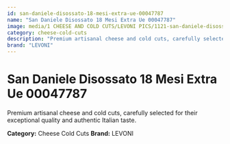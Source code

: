 ```yaml
---
id: san-daniele-disossato-18-mesi-extra-ue-00047787
name: "San Daniele Disossato 18 Mesi Extra Ue 00047787"
image: media/1 CHEESE AND COLD CUTS/LEVONI PICS/1121-san-daniele-disossato-18-mesi-extra-ue-00047787.jpg
category: cheese-cold-cuts
description: "Premium artisanal cheese and cold cuts, carefully selected for their exceptional quality and authentic Italian taste."
brand: "LEVONI"
---
```


# San Daniele Disossato 18 Mesi Extra Ue 00047787

Premium artisanal cheese and cold cuts, carefully selected for their exceptional quality and authentic Italian taste.

**Category:** Cheese Cold Cuts
**Brand:** LEVONI
